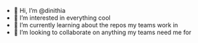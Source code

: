 - 👋 Hi, I’m @dinithia
- 👀 I’m interested in everything cool
- 🌱 I’m currently learning about the repos my teams work in
- 💞️ I’m looking to collaborate on anything my teams need me for


<!---
dinithia/dinithia is a ✨ special ✨ repository because its `README.md` (this file) appears on your GitHub profile.
You can click the Preview link to take a look at your changes.
--->
